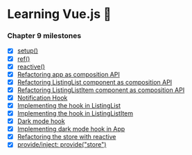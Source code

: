 # Learning Vue.js :tada:

### Chapter 9 milestones

- [x] [setup()](../../tree/chapter-9/MyComponent.vue#L9-L21)
- [x] [ref()](../../tree/chapter-9/MyComponent.vue#L16-L31)
- [x] [reactive()](../../tree/chapter-9/MyComponent.vue#L32-L60)
- [x] [Refactoring app as composition API](../../tree/chapter-9/composition-api/src/app/App.vue#L17-L87)
- [x] [Refactoring ListingList component as composition API](../../tree/chapter-9/composition-api/src/app/components/ListingList.vue#L15-L78)
- [x] [Refactoring ListingListItem component as composition API](../../tree/chapter-9/composition-api/src/app/components/ListingListItem.vue#L36-L78)
- [x] [Notification Hook](./composition-api/src/app/hooks/useNotification.js)
- [x] [Implementing the hook in ListingList](../../tree/chapter-9/composition-api/src/app/components/ListingList.vue#L58-L74)
- [x] [Implementing the hook in ListingListItem](../../tree/chapter-9/composition-api/src/app/components/ListingListItem.vue#L50-L63)
- [x] [Dark mode hook](./composition-api/src/app/hooks/useDarkMode.js)
- [x] [Implementing dark mode hook in App](../../tree/chapter-9/composition-api/src/app/App.vue#L52-L79)
- [x] [Refactoring the store with reactive](./composition-api/src/app/store.js)
- [x] [provide/inject: provide("store")](../../tree/chapter-9/composition-api/src/main.js#L5-L10)